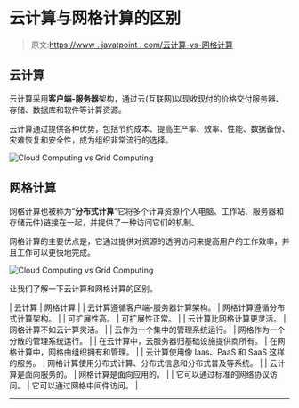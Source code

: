 # 云计算与网格计算的区别

> 原文:[https://www . javatpoint . com/云计算-vs-网格计算](https://www.javatpoint.com/cloud-computing-vs-grid-computing)

## 云计算

云计算采用**客户端-服务器**架构，通过云(互联网)以现收现付的价格交付服务器、存储、数据库和软件等计算资源。

云计算通过提供各种优势，包括节约成本、提高生产率、效率、性能、数据备份、灾难恢复和安全性，成为组织非常流行的选择。

![Cloud Computing vs Grid Computing](../Images/0d0f8a0f9534ac3702e11b9e5373faf8.png)

## 网格计算

网格计算也被称为“**分布式计算**”它将多个计算资源(个人电脑、工作站、服务器和存储元件)链接在一起，并提供了一种访问它们的机制。

网格计算的主要优点是，它通过提供对资源的透明访问来提高用户的工作效率，并且工作可以更快地完成。

![Cloud Computing vs Grid Computing](../Images/2a71cba5fc933b87506397a310ee6ce6.png)

让我们了解一下云计算和网格计算的区别。

| 云计算 | 网格计算 |
| 云计算遵循客户端-服务器计算架构。 | 网格计算遵循分布式计算架构。 |
| 可扩展性高。 | 可扩展性正常。 |
| 云计算比网格计算更灵活。 | 网格计算不如云计算灵活。 |
| 云作为一个集中的管理系统运行。 | 网格作为一个分散的管理系统运行。 |
| 在云计算中，云服务器归基础设施提供商所有。 | 在网格计算中，网格由组织拥有和管理。 |
| 云计算使用像 Iaas、PaaS 和 SaaS 这样的服务。 | 网格计算使用分布式计算、分布式信息和分布式普及等系统。 |
| 云计算是面向服务的。 | 网格计算是面向应用的。 |
| 它可以通过标准的网络协议访问。 | 它可以通过网格中间件访问。 |

* * *